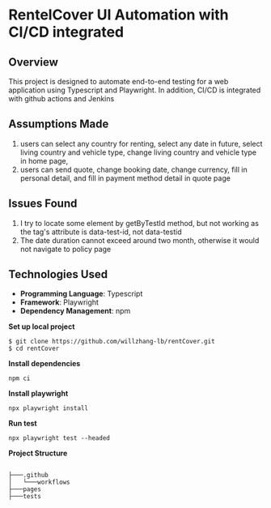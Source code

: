 # RentelCover UI Automation with CI/CD integrated

## Overview
This project is designed to automate end-to-end testing for a web application using Typescript and Playwright. In addition, CI/CD is integrated with github actions and Jenkins

## Assumptions Made
1. users can select any country for renting, select any date in future, select living country and vehicle type, change living country and vehicle type in home page,
2. users can send quote, change booking date, change currency, fill in personal detail, and fill in payment method detail in quote page

## Issues Found
1. I try to locate some element by getByTestId method, but not working as the tag's attribute is data-test-id, not data-testid
2. The date duration cannot exceed around two month, otherwise it would not navigate to policy page
  
## Technologies Used
- **Programming Language**: Typescript
- **Framework**: Playwright
- **Dependency Management**: npm

**Set up local project**
```shell
$ git clone https://github.com/willzhang-lb/rentCover.git
$ cd rentCover
```

**Install dependencies**
```shell
npm ci
```

**Install playwright**
```shell
npx playwright install
```

**Run test**
```shell
npx playwright test --headed
```

**Project Structure**
```

├───.github
│   └───workflows
├───pages
├───tests

